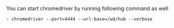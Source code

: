 You can start chromedriver by running following command as well

    - chromedriver --port=4444 --url-base=/wd/hub --verbose

    